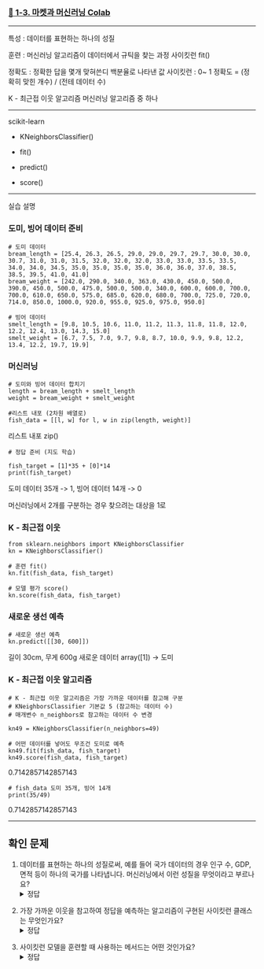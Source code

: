 ### [🔗 1-3. 마켓과 머신러닝 Colab](https://colab.research.google.com/drive/1nPGzbcpcdWNgNyJJS-JoUKay4ppJTuQm)   

---
특성 : 데이터를 표현하는 하나의 성질

훈련 : 머신러닝 알고리즘이 데이터에서 규틱을 찾는 과정
사이킷런 fit()

정확도 : 정확한 답을 몇개 맞혀쓴디 백분율로 나타낸 값
사이킷런 : 0~ 1
정확도 = (정확히 맞힌 개수) / (전테 데이터 수)

K - 최근접 이웃 알고리즘
머신러닝 알고리즘 중 하나

---
scikit-learn
-  KNeighborsClassifier()

- fit()

- predict()
- score()

--- 
실습 설명

### 도미, 빙어 데이터 준비

```
# 도미 데이터
bream_length = [25.4, 26.3, 26.5, 29.0, 29.0, 29.7, 29.7, 30.0, 30.0, 30.7, 31.0, 31.0, 31.5, 32.0, 32.0, 32.0, 33.0, 33.0, 33.5, 33.5, 34.0, 34.0, 34.5, 35.0, 35.0, 35.0, 35.0, 36.0, 36.0, 37.0, 38.5, 38.5, 39.5, 41.0, 41.0]
bream_weight = [242.0, 290.0, 340.0, 363.0, 430.0, 450.0, 500.0, 390.0, 450.0, 500.0, 475.0, 500.0, 500.0, 340.0, 600.0, 600.0, 700.0, 700.0, 610.0, 650.0, 575.0, 685.0, 620.0, 680.0, 700.0, 725.0, 720.0, 714.0, 850.0, 1000.0, 920.0, 955.0, 925.0, 975.0, 950.0]

# 빙어 데이터
smelt_length = [9.8, 10.5, 10.6, 11.0, 11.2, 11.3, 11.8, 11.8, 12.0, 12.2, 12.4, 13.0, 14.3, 15.0]
smelt_weight = [6.7, 7.5, 7.0, 9.7, 9.8, 8.7, 10.0, 9.9, 9.8, 12.2, 13.4, 12.2, 19.7, 19.9]
```

### 머신러닝

```
# 도미와 빙어 데이터 합치기
length = bream_length + smelt_length
weight = bream_weight + smelt_weight

#리스트 내포 (2차원 배열로)
fish_data = [[l, w] for l, w in zip(length, weight)]
```

리스트 내포 zip()

```
# 정답 준비 (지도 학습)

fish_target = [1]*35 + [0]*14
print(fish_target)
```
도미 데이터 35개 -> 1, 빙어 데이터 14개 -> 0

머신러닝에서 2개를 구분하는 경우 찾으려는 대상을 1로

### K - 최근접 이웃

```
from sklearn.neighbors import KNeighborsClassifier
kn = KNeighborsClassifier()

# 훈련 fit()
kn.fit(fish_data, fish_target)

# 모델 평가 score()
kn.score(fish_data, fish_target)
```

### 새로운 생선 예측

```
# 새로운 생선 예측
kn.predict([[30, 600]])
```
길이 30cm, 무게 600g 새로운 데이터
array([1]) -> 도미

###  K - 최근접 이웃 알고리즘

```
# K - 최근접 이웃 알고리즘은 가장 가까운 데이터를 참고해 구분
# KNeighborsClassifier 기본값 5 (참고하는 데이터 수)
# 매개변수 n_neighbors로 참고하는 데이터 수 변경

kn49 = KNeighborsClassifier(n_neighbors=49)

# 어떤 데이터를 넣어도 무조건 도미로 예측
kn49.fit(fish_data, fish_target)
kn49.score(fish_data, fish_target)
```
0.7142857142857143

```
# fish_data 도미 35개, 빙어 14개
print(35/49)
```
0.7142857142857143

---

## 확인 문제
1. 데이터를 표현하는 하나의 성질로써, 예를 들어 국가 데이터의 경우 인구 수, GDP, 면적 등이 하나의 국가를 나타냅니다. 머신러닝에서 이런 성질을 무엇이라고 부르나요?<details>**특성**<summary>정답
</summary></details>


2. 가장 가까운 이웃을 참고하여 정답을 예측하는 알고리즘이 구현된 사이킷런 클래스는 무엇인가요?<details>**KNeighborsClassifier**<summary>정답
</summary>

</details>

3. 사이킷런 모델을 훈련할 때 사용하는 메서드는 어떤 것인가요?<details>**fit( )**<summary>정답
</summary>

</details>


